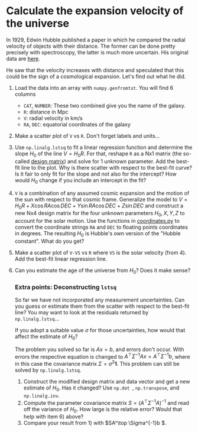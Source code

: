 # Calculate the expansion velocity of the universe

In 1929, Edwin Hubble published a paper in which he compared the radial velocity of objects with their distance. The former can be done pretty precisely with spectroscopy, the latter is much more uncertain. His original data are [here](table1.txt).

He saw that the velocity increases with distance and speculated that this could be the sign of a cosmological expansion. Let's find out what he did.

1. Load the data into an array with `numpy.genfromtxt`. You will find 6 columns

   * `CAT`, `NUMBER`:  These two combined give you the name of the galaxy.
   * `R`: distance in Mpc
   *  `V`: radial velocity in km/s
   *  `RA`, `DEC`: equatorial coordinates of the galaxy 

2. Make a scatter plot of `V` vs `R`. Don't forget labels and units...

3. Use `np.linalg.lstsq` to fit a linear regression function and determine the slope $H_0$ of the line $V=H_0 R$. For that, reshape `R` as a Nx1 matrix (the so-called [design matrix](https://en.wikipedia.org/wiki/Design_matrix)) and solve for 1 unknown parameter. Add the best-fit line to the plot. 
   Why is there scatter with respect to the best-fit curve? Is it fair to only fit for the slope and not also for the intercept? How would $H_0$ change if you include an intercept in the fit?

4. `V` is a combination of any assumed cosmic expansion and the motion of the sun with respect to that cosmic frame. Generalize the model to $V=H_0 R + X \cos{RA}\cos{DEC} + Y\sin{RA}\cos{DEC}+Z\sin{DEC}$ and construct a new Nx4 design matrix for the four unknown parameters $H_0, X, Y, Z$ to account for the solar motion. Use the functions in [coordinates.py](coordinates.py) to convert the coordinate strings `RA` and `DEC` to floating points coordinates in degrees. The resulting $H_0$ is Hubble's own version of the "Hubble constant". What do you get?

5. Make a scatter plot of `V-VS` vs `R` where `VS` is the solar velocity (from 4). Add the best-fit linear regression line.

6. Can you estimate the age of the universe from $H_0$? Does it make sense?

   ### Extra points: Deconstructing `lstsq`

   So far we have not incorporated any measurement uncertainties. Can you guess or estimate them from the scatter with respect to the best-fit line? You may want to look at the residuals returned by `np.linalg.lstsq`...

   If you adopt a suitable value $\sigma$ for those uncertainties, how would that affect the estimate of $H_0$?

   The problem you solved so far is $Ax=b$, and errors don't occur. With errors the respective equation is changed to $A^\top \Sigma^{-1} Ax=A^\top \Sigma^{-1}b$, where in this case the covariance matrix $\Sigma=\sigma^2\mathbf{1}$. This problem can still be solved by `np.linalg.lstsq`.

   1. Construct the modified design matrix and data vector and get a new estimate of $H_0$. Has it changed? Use `np.dot `, `np.transpose`, and `np.linalg.inv`.
   2. Compute the parameter covariance matrix $S=(A^\top \Sigma^{-1} A)^{-1}$ and read off the variance of $H_0$. How large is the relative error?  Would that help with item 6) above?
   3. Compare your result from 1) with $SA^\top \Sigma^{-1}b $.